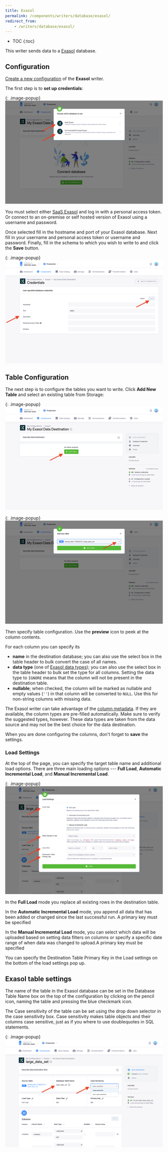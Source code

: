 ```yaml
---
title: Exasol
permalink: /components/writers/database/exasol/
redirect_from:
    - /writers/database/exasol/
---
```


* TOC
{:toc}

This writer sends data to a [Exasol](https://www.exasol.com/) database.

## Configuration
[Create a new configuration](/components/#creating-component-configuration) of the **Exasol** writer.

The first step is to **set up credentials**:

{: .image-popup}
![Screenshot - Credentials page](/components/writers/database/exasol/select_cred_type.png)

You must select either [SaaS Exasol](https://cloud.exasol.com/) and log in with a personal access token. Or connect to an on-premise or self hosted version of Exasol using a username and password. 

Once selected fill in the hostname and port of your Exasol database. Next fill in your username and personal access token or username and password. Finally, fill in the schema to which you wish to write to and click the **Save** button.


{: .image-popup}
![Screenshot - Main page](/components/writers/database/exasol/credentials.png)

## Table Configuration
The next step is to configure the tables you want to write. Click **Add New Table** and select an existing table from Storage:

{: .image-popup}
![Screenshot - New table page](/components/writers/database/exasol/add_table.png)


{: .image-popup}
![Screenshot - Main page](/components/writers/database/exasol/select_dataset.png)

Then specify table configuration. Use the **preview** icon to peek at the column contents.

For each column you can specify its

- **name** in the destination database; you can also use the select box in the table header to bulk convert the case of all names.
- **data type** (one of [Exasol data types](https://docs.exasol.com/sql_references/data_types/datatypesoverview.htm)); you can also use the select box in the table header to bulk set the type for all columns. Setting the data type to `IGNORE` means that the column will not be present in the destination table.
- **nullable**; when checked, the column will be marked as nullable and empty values (`''`) in that column will be converted to `NULL`. Use this for non-string columns with missing data.

The Exasol writer can take advantage of the [column metadata](/storage/tables/#metadata). If they are available, the
column types are pre-filled automatically. Make sure to verify the suggested types, however. These data types are taken
from the data source and may not be the best choice for the data destination.

When you are done configuring the columns, don't forget to **save** the settings.

### Load Settings
At the top of the page, you can specify the target table name and additional load options. There are three main loading options --- **Full Load**, **Automatic Incremental Load**, and **Manual Incremental Load**.

{: .image-popup}
![Screenshot - Main page](/components/writers/database/exasol/load_settings.png)

In the **Full Load** mode you replace all existing rows in the destination table.

In the **Automatic Incremental Load** mode, you append all data that has been added or changed since the last successful run. A primary key must be specified

In the **Manual Incremental Load** mode, you can select which data will be uploaded based on setting data filters on columns or specify 
a specific date range of when data was changed to upload.A primary key must be specified

You can specify the Destination Table Primary Key in the Load settings on the bottom of the load settings pop up.


## Exasol table settings

The name of the table in the Exasol database can be set in the Database Table Name box on the top of the configuration by clicking on the pencil icon, naming the table and pressing the blue checkmark icon.

The Case sensitivity of the table can be set using the drop down selector in the case sensitivity box. Case sensitivity makes table objects and their columns case sensitive, just as if you where to use doublequotes in SQL statements.

{: .image-popup}
![Screenshot - case sensitive](/components/writers/database/exasol/case_sensitive_and_db_name.png)

